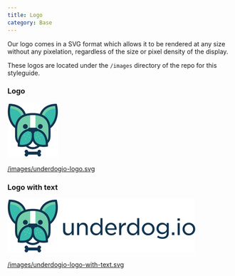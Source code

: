 ```yaml
---
title: Logo
category: Base
---
```


Our logo comes in a SVG format which allows it to be rendered at any size without
any pixelation, regardless of the size or pixel density of the display.

These logos are located under the `/images` directory of the repo for this styleguide.

### Logo

<img alt="Underdog.io" src="/images/underdogio-logo.svg" />

<a href="https://github.com/underdogio/pup/blob/master/images/underdogio-logo.svg" target="_blank">/images/underdogio-logo.svg</a>

### Logo with text

<img alt="Underdog.io" src="/images/underdogio-logo-with-text.svg" />

<a href="https://github.com/underdogio/pup/blob/master/images/underdogio-logo-with-text.svg" target="_blank">/images/underdogio-logo-with-text.svg</a>
